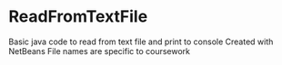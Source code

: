 # ReadFromTextFile
Basic java code to read from text file and print to console
Created with NetBeans
File names are specific to coursework

